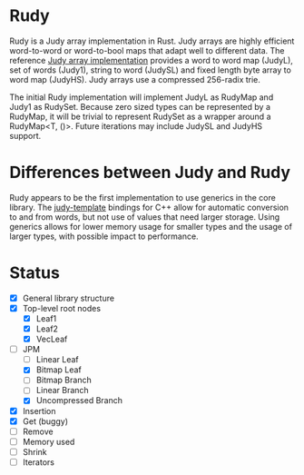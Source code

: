 # Rudy

Rudy is a Judy array implementation in Rust. Judy arrays are highly efficient
word-to-word or word-to-bool maps that adapt well to different data. The
reference [Judy array implementation](https://judy.sourceforge.net/) provides a
word to word map (JudyL), set of words (Judy1), string to word (JudySL) and
fixed length byte array to word map (JudyHS). Judy arrays use a compressed
256-radix trie.

The initial Rudy implementation will implement JudyL as RudyMap and Judy1 as
RudySet. Because zero sized types can be represented by a RudyMap, it will be
trivial to represent RudySet<T> as a wrapper around a RudyMap<T, ()>. Future
iterations may include JudySL and JudyHS support.

# Differences between Judy and Rudy

Rudy appears to be the first implementation to use generics in the core library.
The [judy-template](https://github.com/mpictor/judy-template) bindings for C++
allow for automatic conversion to and from words, but not use of values that
need larger storage. Using generics allows for lower memory usage for smaller
types and the usage of larger types, with possible impact to performance.

# Status

- [x] General library structure
- [x] Top-level root nodes
    - [x] Leaf1
    - [x] Leaf2
    - [x] VecLeaf
- [ ] JPM
    - [ ] Linear Leaf
    - [x] Bitmap Leaf
    - [ ] Bitmap Branch
    - [ ] Linear Branch
    - [x] Uncompressed Branch
- [x] Insertion
- [x] Get (buggy)
- [ ] Remove
- [ ] Memory used
- [ ] Shrink
- [ ] Iterators
